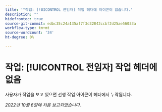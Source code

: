 ```yaml
---
title: '"작업: [!UICONTROL 전임자] 작업 헤더에 아이콘이 없습니다.'
description: ""
hidefromtoc: true
source-git-commit: edbc35c24a135af7f3d32042ccbf2d25ae56033a
workflow-type: tm+mt
source-wordcount: '34'
ht-degree: 0%

---
```



# 작업: [!UICONTROL 전임자] 작업 헤더에 없음

사용자가 작업을 보고 있으면 선행 작업 아이콘이 헤더에서 누락됩니다.

_2022년 10월 6일에 처음 보고되었습니다._

